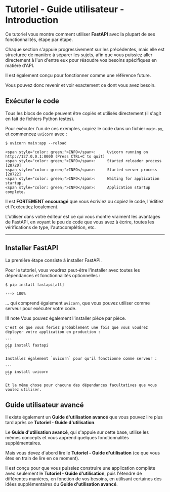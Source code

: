 # Tutoriel - Guide utilisateur - Introduction

Ce tutoriel vous montre comment utiliser **FastAPI** avec la plupart de ses fonctionnalités, étape par étape.

Chaque section s'appuie progressivement sur les précédentes, mais elle est structurée de manière à séparer les sujets, afin que vous puissiez aller directement à l'un d'entre eux pour résoudre vos besoins spécifiques en matière d'API.

Il est également conçu pour fonctionner comme une référence future.

Vous pouvez donc revenir et voir exactement ce dont vous avez besoin.

## Exécuter le code

Tous les blocs de code peuvent être copiés et utilisés directement (il s'agit en fait de fichiers Python testés).

Pour exécuter l'un de ces exemples, copiez le code dans un fichier `main.py`, et commencez `uvicorn` avec :

<div class="termy">

```console
$ uvicorn main:app --reload

<span style="color: green;">INFO</span>:     Uvicorn running on http://127.0.0.1:8000 (Press CTRL+C to quit)
<span style="color: green;">INFO</span>:     Started reloader process [28720]
<span style="color: green;">INFO</span>:     Started server process [28722]
<span style="color: green;">INFO</span>:     Waiting for application startup.
<span style="color: green;">INFO</span>:     Application startup complete.
```

</div>

Il est **FORTEMENT encouragé** que vous écriviez ou copiez le code, l'éditiez et l'exécutiez localement.

L'utiliser dans votre éditeur est ce qui vous montre vraiment les avantages de FastAPI, en voyant le peu de code que vous avez à écrire, toutes les vérifications de type, l'autocomplétion, etc.

---

## Installer FastAPI

La première étape consiste à installer FastAPI.

Pour le tutoriel, vous voudrez peut-être l'installer avec toutes les dépendances et fonctionnalités optionnelles :

<div class="termy">

```console
$ pip install fastapi[all]

---> 100%
```

</div>

... qui comprend également `uvicorn`, que vous pouvez utiliser comme serveur pour exécuter votre code.

!!! note
    Vous pouvez également l'installer pièce par pièce.

    C'est ce que vous feriez probablement une fois que vous voudrez déployer votre application en production :

    ```
    pip install fastapi
    ```

    Installez également `uvicorn` pour qu'il fonctionne comme serveur :

    ```
    pip install uvicorn
    ```

    Et la même chose pour chacune des dépendances facultatives que vous voulez utiliser.

## Guide utilisateur avancé

Il existe également un **Guide d'utilisation avancé** que vous pouvez lire plus tard après ce **Tutoriel - Guide d'utilisation**.

Le **Guide d'utilisation avancé**, qui s'appuie sur cette base, utilise les mêmes concepts et vous apprend quelques fonctionnalités supplémentaires.

Mais vous devez d'abord lire le **Tutoriel - Guide d'utilisation** (ce que vous êtes en train de lire en ce moment).

Il est conçu pour que vous puissiez construire une application complète avec seulement le **Tutoriel - Guide d'utilisation**, puis l'étendre de différentes manières, en fonction de vos besoins, en utilisant certaines des idées supplémentaires du **Guide d'utilisation avancé**.
